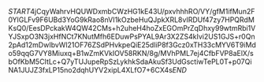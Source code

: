 $START$4jCqyWahrvHQUWDxmbCWzHG1kE43U/pxvhhhRO/VY/gfM1ifMun2F0YlGLFv9F6UBd3YoG9kRao8nVI1kOzbeHuQJpkXRL8vIRDUf47zy7HPQRdMKsQ0/EesDPckakW4QW42CMs+h2uheH4hoZxEGOmPrZqDhxy99wtmRbi1VYJSxpO3N3jxHfNCt7KNutMfh6EDuwPsPYAL9Ar3X2ZS4kIvi2US1GJS+r0Qn2pAd12mDwIbvWl21OF76ZSdPHvkpeQiE25dliP8f3Gcz0xTH33cMYV6T9iMdo59qqG7VY8Miuxq+B1wZmKVkIOV58RKN/8g/MVhPML7ej4CfbFVP8aElX/sbOfKbM5CItLc+Q7yTUJupeRpSzLykhkSdaAkuSf3UdGsctiwTePL0T+p07QiNA1JUJZ3fxLP15no2dqhUYV2xipL4XLfO7+6CX4s$END$